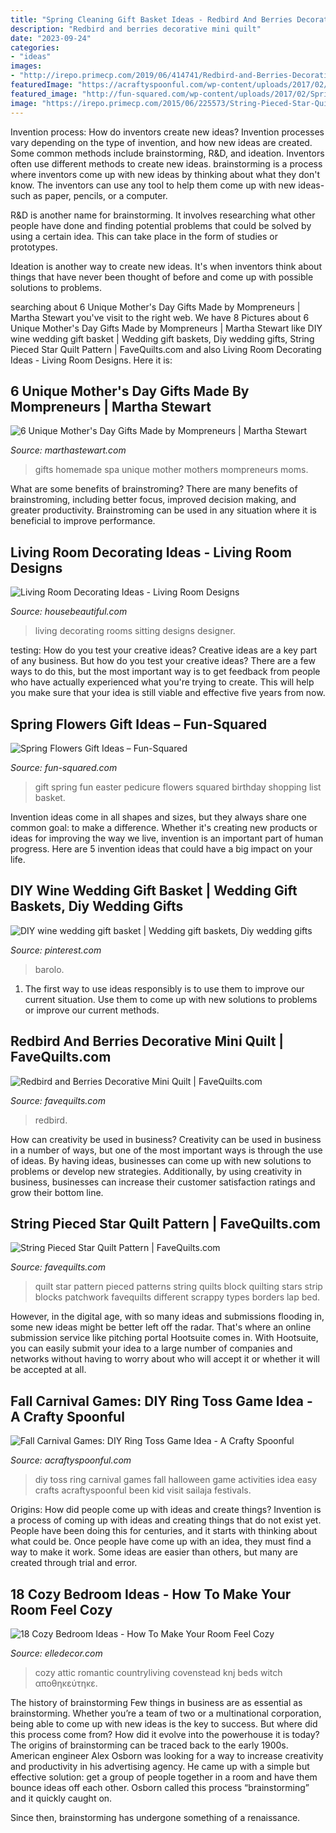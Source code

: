 ```yaml
---
title: "Spring Cleaning Gift Basket Ideas - Redbird And Berries Decorative Mini Quilt"
description: "Redbird and berries decorative mini quilt"
date: "2023-09-24"
categories:
- "ideas"
images:
- "http://irepo.primecp.com/2019/06/414741/Redbird-and-Berries-Decorative-Mini-Quilt_ExtraLarge1000_ID-3258572.jpg?v=3258572"
featuredImage: "https://acraftyspoonful.com/wp-content/uploads/2017/02/Fall-Carnival-Games-DIY-Ring-Toss-Idea.jpg"
featured_image: "http://fun-squared.com/wp-content/uploads/2017/02/SpringFlowerGift.jpg"
image: "https://irepo.primecp.com/2015/06/225573/String-Pieced-Star-Quilt-Pattern_ExtraLarge1000_ID-1056747.jpg?v=1056747"
---
```



Invention process: How do inventors create new ideas?
Invention processes vary depending on the type of invention, and how new ideas are created. Some common methods include brainstorming, R&D, and ideation. Inventors often use different methods to create new ideas.
 brainstorming is a process where inventors come up with new ideas by thinking about what they don't know. The inventors can use any tool to help them come up with new ideas- such as paper, pencils, or a computer.

R&D is another name for brainstorming. It involves researching what other people have done and finding potential problems that could be solved by using a certain idea. This can take place in the form of studies or prototypes.

Ideation is another way to create new ideas. It's when inventors think about things that have never been thought of before and come up with possible solutions to problems.

	

		
searching about 6 Unique Mother&#039;s Day Gifts Made by Mompreneurs | Martha Stewart you've visit to the right web. We have 8 Pictures about 6 Unique Mother&#039;s Day Gifts Made by Mompreneurs | Martha Stewart like DIY wine wedding gift basket | Wedding gift baskets, Diy wedding gifts, String Pieced Star Quilt Pattern | FaveQuilts.com and also Living Room Decorating Ideas - Living Room Designs. Here it is:
		
    
## 6 Unique Mother&#039;s Day Gifts Made By Mompreneurs | Martha Stewart

<img loading=lazy src="https://assets.marthastewart.com/styles/wmax-1500/d23/homemade-spa-gifts-0316/homemade-spa-gifts-0316.jpg?itok=6eA_DwBo" onerror="this.onerror=null;this.src='https://tse2.mm.bing.net/th?id=OIP.OeUbcRrWUkfELL2VEr0KQAHaHb&amp;pid=15.1';" alt="6 Unique Mother&#039;s Day Gifts Made by Mompreneurs | Martha Stewart">

_Source: marthastewart.com_

>gifts homemade spa unique mother mothers mompreneurs moms. 

	

What are some benefits of brainstroming?
There are many benefits of brainstroming, including better focus, improved decision making, and greater productivity. Brainstroming can be used in any situation where it is beneficial to improve performance.

    
## Living Room Decorating Ideas - Living Room Designs

<img loading=lazy src="http://hbu.h-cdn.co/assets/16/07/sitting-room.jpg" onerror="this.onerror=null;this.src='https://tse3.mm.bing.net/th?id=OIP.2_-TzqMxpki00orWGSWAdwHaKz&amp;pid=15.1';" alt="Living Room Decorating Ideas - Living Room Designs">

_Source: housebeautiful.com_

>living decorating rooms sitting designs designer. 

	

testing: How do you test your creative ideas?
Creative ideas are a key part of any business. But how do you test your creative ideas? There are a few ways to do this, but the most important way is to get feedback from people who have actually experienced what you're trying to create. This will help you make sure that your idea is still viable and effective five years from now.

    
## Spring Flowers Gift Ideas – Fun-Squared

<img loading=lazy src="http://fun-squared.com/wp-content/uploads/2017/02/SpringFlowerGift.jpg" onerror="this.onerror=null;this.src='https://tse3.mm.bing.net/th?id=OIP.jstNeEbIbQQR6F7HVFsRAgHaLE&amp;pid=15.1';" alt="Spring Flowers Gift Ideas – Fun-Squared">

_Source: fun-squared.com_

>gift spring fun easter pedicure flowers squared birthday shopping list basket. 

	

Invention ideas come in all shapes and sizes, but they always share one common goal: to make a difference. Whether it's creating new products or ideas for improving the way we live, invention is an important part of human progress. Here are 5 invention ideas that could have a big impact on your life.

    
## DIY Wine Wedding Gift Basket | Wedding Gift Baskets, Diy Wedding Gifts

<img loading=lazy src="https://i.pinimg.com/736x/65/fc/83/65fc83a3b300db7c72e95aa67343b436.jpg" onerror="this.onerror=null;this.src='https://tse4.mm.bing.net/th?id=OIP.RHwBPh7shPyFQGxtAE3WjwHaLH&amp;pid=15.1';" alt="DIY wine wedding gift basket | Wedding gift baskets, Diy wedding gifts">

_Source: pinterest.com_

>barolo. 

	

1. The first way to use ideas responsibly is to use them to improve our current situation. Use them to come up with new solutions to problems or improve our current methods. 

    
## Redbird And Berries Decorative Mini Quilt | FaveQuilts.com

<img loading=lazy src="http://irepo.primecp.com/2019/06/414741/Redbird-and-Berries-Decorative-Mini-Quilt_ExtraLarge1000_ID-3258572.jpg?v=3258572" onerror="this.onerror=null;this.src='https://tse1.mm.bing.net/th?id=OIP.1JycuQt8ppYKycSw1UcKxAHaKU&amp;pid=15.1';" alt="Redbird and Berries Decorative Mini Quilt | FaveQuilts.com">

_Source: favequilts.com_

>redbird. 

	

How can creativity be used in business?
Creativity can be used in business in a number of ways, but one of the most important ways is through the use of ideas. By having ideas, businesses can come up with new solutions to problems or develop new strategies. Additionally, by using creativity in business, businesses can increase their customer satisfaction ratings and grow their bottom line.

    
## String Pieced Star Quilt Pattern | FaveQuilts.com

<img loading=lazy src="https://irepo.primecp.com/2015/06/225573/String-Pieced-Star-Quilt-Pattern_ExtraLarge1000_ID-1056747.jpg?v=1056747" onerror="this.onerror=null;this.src='https://tse3.mm.bing.net/th?id=OIP.rb3n3drnt8scwm55eOKQ1gHaJ3&amp;pid=15.1';" alt="String Pieced Star Quilt Pattern | FaveQuilts.com">

_Source: favequilts.com_

>quilt star pattern pieced patterns string quilts block quilting stars strip blocks patchwork favequilts different scrappy types borders lap bed. 

	

However, in the digital age, with so many ideas and submissions flooding in, some new ideas might be better left off the radar. That's where an online submission service like pitching portal Hootsuite comes in. With Hootsuite, you can easily submit your idea to a large number of companies and networks without having to worry about who will accept it or whether it will be accepted at all.

    
## Fall Carnival Games: DIY Ring Toss Game Idea - A Crafty Spoonful

<img loading=lazy src="https://acraftyspoonful.com/wp-content/uploads/2017/02/Fall-Carnival-Games-DIY-Ring-Toss-Idea.jpg" onerror="this.onerror=null;this.src='https://tse3.mm.bing.net/th?id=OIP.k49t45zVEjDDFt7TT_6RMwHaLL&amp;pid=15.1';" alt="Fall Carnival Games: DIY Ring Toss Game Idea - A Crafty Spoonful">

_Source: acraftyspoonful.com_

>diy toss ring carnival games fall halloween game activities idea easy crafts acraftyspoonful been kid visit sailaja festivals. 

	

Origins: How did people come up with ideas and create things?
Invention is a process of coming up with ideas and creating things that do not exist yet. People have been doing this for centuries, and it starts with thinking about what could be. Once people have come up with an idea, they must find a way to make it work. Some ideas are easier than others, but many are created through trial and error.

    
## 18 Cozy Bedroom Ideas - How To Make Your Room Feel Cozy

<img loading=lazy src="http://edc.h-cdn.co/assets/15/12/1426778386-1426086748-clx0606rooney001.jpg" onerror="this.onerror=null;this.src='https://tse4.mm.bing.net/th?id=OIP.c105aEnkaV3W-ivUY8OFbAHaLH&amp;pid=15.1';" alt="18 Cozy Bedroom Ideas - How To Make Your Room Feel Cozy">

_Source: elledecor.com_

>cozy attic romantic countryliving covenstead knj beds witch αποθηκεύτηκε. 

	

The history of brainstorming
Few things in business are as essential as brainstorming. Whether you’re a team of two or a multinational corporation, being able to come up with new ideas is the key to success. But where did this process come from? How did it evolve into the powerhouse it is today?
The origins of brainstorming can be traced back to the early 1900s. American engineer Alex Osborn was looking for a way to increase creativity and productivity in his advertising agency. He came up with a simple but effective solution: get a group of people together in a room and have them bounce ideas off each other. Osborn called this process “brainstorming” and it quickly caught on.

Since then, brainstorming has undergone something of a renaissance.

